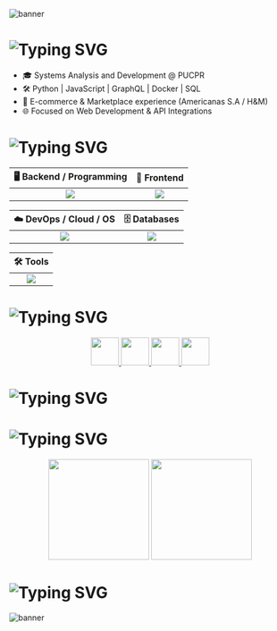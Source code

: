 ![banner](https://capsule-render.vercel.app/api?type=waving&height=200&color=0:0db7ed,100:6a11cb&text=Welcome%20to%20my%20GitHub%20🚀&reversal=true&fontSize=30&animation=fadeIn&fontColor=ffffff&desc=Building%20solutions%20with%20code%20|%20Python%20|%20JavaScript%20|%20Docker%20|%20GraphQL%20|%20SQL&descSize=20&descAlign=50&&fontAlign=50&fontAlignY=35&descAlignY=59&textBg=false)

#  ![Typing SVG](https://readme-typing-svg.herokuapp.com?size=28&width=600&lines=About+Me&color=6a11cb)
- 🎓 Systems Analysis and Development @ PUCPR  
- 🛠️ Python | JavaScript | GraphQL | Docker | SQL  
- 🛒 E-commerce & Marketplace experience (Americanas S.A / H&M)  
- 🌐 Focused on Web Development & API Integrations  

#  ![Typing SVG](https://readme-typing-svg.herokuapp.com?size=28&width=600&lines=Tech+Stacks&color=3e64b5)

| 🖥️ Backend / Programming | 🎨 Frontend |
| :----------------------: | :---------: |
| <img src="https://skillicons.dev/icons?i=python,django,flask,graphql,nodejs,js" /> | <img src="https://skillicons.dev/icons?i=react,html,css" /> |

| ☁️ DevOps / Cloud / OS | 🗄️ Databases |
| :-------------------: | :----------: |
| <img src="https://skillicons.dev/icons?i=docker,azure,git,linux,windows" /> | <img src="https://skillicons.dev/icons?i=mysql,postgresql" /> |

| 🛠️ Tools |
| :-------: |
| <img src="https://skillicons.dev/icons?i=postman,figma,vscode" /> |

# ![Typing SVG](https://readme-typing-svg.herokuapp.com?size=28&width=600&lines=📌+Where+to+Find+Me&color=3e64b5)

<p align="center">
  <a href="https://www.linkedin.com/in/bruno-apolinario-dev" target="_blank">
    <img src="https://skillicons.dev/icons?i=linkedin" height="50"/>
  </a>
  <a href="mailto:brunoapolinariodev@gmail.com" target="_blank">
    <img src="https://skillicons.dev/icons?i=gmail" height="50"/>
  </a>
  <a href="https://discord.com/users/1309327888306278433" target="_blank">
    <img src="https://skillicons.dev/icons?i=discord" height="50"/>
  </a>
  <a href="https://github.com/brunoapolinariodev" target="_blank">
    <img src="https://skillicons.dev/icons?i=github" height="50"/>
  </a>
</p>




# ![Typing SVG](https://readme-typing-svg.herokuapp.com?size=28&width=600&lines=Where+to+Find+Me&color=3e64b5)

# ![Typing SVG](https://readme-typing-svg.herokuapp.com?size=28&width=600&lines=GitHub+Stats&color=0db7ed)

<p align="center">
  <img height="180em" src="https://github-readme-stats.vercel.app/api?username=brunoapolinariodev&show_icons=true&theme=radical&include_all_commits=true&count_private=true"/>
  <img height="180em" src="https://github-readme-stats.vercel.app/api/top-langs/?username=brunoapolinariodev&layout=compact&langs_count=8&theme=radical"/>
</p>

# ![Typing SVG](https://readme-typing-svg.herokuapp.com?size=28&width=600&lines=Extras&color=0db7ed)















![banner](https://capsule-render.vercel.app/api?type=waving&height=200&color=0:0db7ed,100:6a11cb&reversal=false&fontSize=30&animation=fadeIn&fontColor=ffffff&desc=/brunoapolinariodev%20-%20Powered%20by%20Coffee%20☕%20and%20Code%20💻&descSize=20&descAlign=32&fontAlign=50&fontAlignY=39&descAlignY=87&textBg=false&section=footer)
